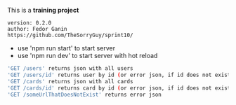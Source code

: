 This is a **training project**
```
version: 0.2.0
author: Fedor Ganin 
https://github.com/TheSorryGuy/sprint10/
```
- use 'npm run start' to start server
- use 'npm run dev' to start server with hot reload

```sh
'GET /users' returns json with all users
'GET /users/id' returns user by id (or error json, if id does not exist)
'GET /cards' returns json with all cards
'GET /cards/id' returns card by id (or error json, if id does not exist)
'GET /someUrlThatDoesNotExist' returns error json
```
